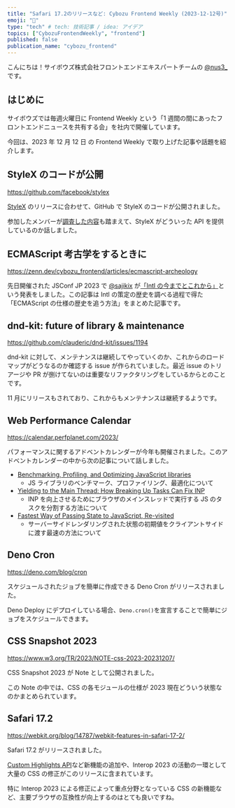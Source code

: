 ```yaml
---
title: "Safari 17.2のリリースなど: Cybozu Frontend Weekly (2023-12-12号)"
emoji: "🦓"
type: "tech" # tech: 技術記事 / idea: アイデア
topics: ["CybozuFrontendWeekly", "frontend"]
published: false
publication_name: "cybozu_frontend"
---
```


こんにちは！サイボウズ株式会社フロントエンドエキスパートチームの [@nus3\_](https://twitter.com/nus3_) です。

## はじめに

サイボウズでは毎週火曜日に Frontend Weekly という「1 週間の間にあったフロントエンドニュースを共有する会」を社内で開催しています。

今回は、2023 年 12 月 12 日 の Frontend Weekly で取り上げた記事や話題を紹介します。

## StyleX のコードが公開

https://github.com/facebook/stylex

[StyleX](https://stylexjs.com/) のリリースに合わせて、GitHub で StyleX のコードが公開されました。

参加したメンバーが[調査した内容](https://zenn.dev/b4h0_c4t/scraps/771984492e7185)も踏まえて、StyleX がどういった API を提供しているのか話しました。

## ECMAScript 考古学をするときに

https://zenn.dev/cybozu_frontend/articles/ecmascript-archeology

先日開催された JSConf JP 2023 で [@sajikix](https://twitter.com/sajikix) が[「Intl の今までとこれから」](https://speakerdeck.com/sajikix/intlnojin-madetokorekara)という発表をしました。この記事は Intl の策定の歴史を調べる過程で得た「ECMAScript の仕様の歴史を追う方法」をまとめた記事です。

## dnd-kit: future of library & maintenance

https://github.com/clauderic/dnd-kit/issues/1194

dnd-kit に対して、メンテナンスは継続してやっていくのか、これからのロードマップがどうなるのか確認する issue が作られていました。最近 issue のトリアージや PR が捌けてないのは重要なリファクタリングをしているからとのことです。

11 月にリリースもされており、これからもメンテナンスは継続するようです。

## Web Performance Calendar

https://calendar.perfplanet.com/2023/

パフォーマンスに関するアドベントカレンダーが今年も開催されました。このアドベントカレンダーの中から次の記事について話しました。

- [Benchmarking, Profiling, and Optimizing JavaScript libraries](https://calendar.perfplanet.com/2023/benchmarking-profiling-and-optimizing-javascript-libraries/)
  - JS ライブラリのベンチマーク、プロファイリング、最適化について
- [Yielding to the Main Thread: How Breaking Up Tasks Can Fix INP](https://calendar.perfplanet.com/2023/yielding-main-thread-breaking-up-tasks-fix-inp/)
  - INP を向上させるためにブラウザのメインスレッドで実行する JS のタスクを分割する方法について
- [Fastest Way of Passing State to JavaScript, Re-visited](https://calendar.perfplanet.com/2023/fastest-way-passing-state-javascript-revisited/)
  - サーバーサイドレンダリングされた状態の初期値をクライアントサイドに渡す最速の方法について

## Deno Cron

https://deno.com/blog/cron

スケジュールされたジョブを簡単に作成できる Deno Cron がリリースされました。

Deno Deploy にデプロイしている場合、`Deno.cron()`を宣言することで簡単にジョブをスケジュールできます。

## CSS Snapshot 2023

https://www.w3.org/TR/2023/NOTE-css-2023-20231207/

CSS Snapshot 2023 が Note として公開されました。

この Note の中では、CSS の各モジュールの仕様が 2023 現在どういう状態なのかまとめられています。

## Safari 17.2

https://webkit.org/blog/14787/webkit-features-in-safari-17-2/

Safari 17.2 がリリースされました。

[Custom Highlights API](https://developer.mozilla.org/en-US/docs/Web/API/CSS_Custom_Highlight_API)など新機能の追加や、Interop 2023 の活動の一環として大量の CSS の修正がこのリリースに含まれています。

特に Interop 2023 による修正によって重点分野となっている CSS の新機能など、主要ブラウザの互換性が向上するのはとても良いですね。
